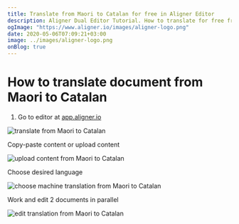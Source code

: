 ```yaml
---
title: Translate from Maori to Catalan for free in Aligner Editor
description: Aligner Dual Editor Tutorial. How to translate for free from Maori to Catalan. Aligner is multilingual document management platform. 
ogImage: "https://www.aligner.io/images/aligner-logo.png"
date: 2020-05-06T07:09:21+03:00
image: ../images/aligner-logo.png
onBlog: true
---
```


# How to translate document from Maori to Catalan

1. Go to editor at [app.aligner.io](https://app.aligner.io "Aligner App web page")

![translate from Maori to Catalan](../aligner-blank-editor.png "translate from Maori to Catalan")

Copy-paste content or upload content

![upload content from Maori to Catalan](../aligner-uploaded-document.png "upload content from Maori to Catalan")

Choose desired language

![choose machine translation from Maori to Catalan](../aligner-language-dropdown.png "choose machine translation from Maori to Catalan")

Work and edit 2 documents in parallel

![edit translation from Maori to Catalan](../aligner-double-sitded-editor.png "edit translation from Maori to Catalan")

